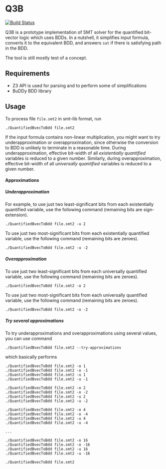 # Q3B

[![Build Status](https://travis-ci.org/martinjonas/Q3B.svg?branch=master)](https://travis-ci.org/martinjonas/Q3B)

Q3B is a prototype implementation of SMT solver for the quantified bit-vector logic which uses BDDs. In a nutshell, it simplifies input formula, converts it to the equivalent BDD, and answers `sat` if there is satisfying path in the BDD.

The tool is still mostly test of a concept.

## Requirements
* Z3 API is used for parsing and to perform some of simplifications
* BuDDy BDD library

## Usage
To process file `file.smt2` in smt-lib format, run

```
./QuantifiedBvecToBdd file.smt2
```

If the input formula contains non-linear multiplication, you might want to try underapproximation or overapproximation, since otherwise the conversion to BDD is unlikely to terminate in a reasonable time. During underapproximation, effective bit-width of all _existentially quantified_ variables is reduced to a given number. Similarly, during overapproximation, effective bit-width of all _universally quantified_ variables is reduced to a given number.

#### Approximations

##### Underapproximation
For example, to use just two least-significant bits from each existentially quantified variable, use the following command (remaining bits are sign-extension).
```
./QuantifiedBvecToBdd file.smt2 -u 2
```

To use just two most-significant bits from each existentially quantified variable, use the following command (remaining bits are zeroes).
```
./QuantifiedBvecToBdd file.smt2 -u -2
```

##### Overapproximation
To use just two least-significant bits from each universally quantified variable, use the following command (remaining bits are zeroes).
```
./QuantifiedBvecToBdd file.smt2 -o 2
```

To use just two most-significant bits from each universally quantified variable, use the following command (remaining bits are zeroes).
```
./QuantifiedBvecToBdd file.smt2 -o -2
```

##### Try several approximations
To try underapproximations and overapproximations using several values, you can use command
```
./QuantifiedBvecToBdd file.smt2 --try-approximations
```
which basically performs
```
./QuantifiedBvecToBdd file.smt2 -o 1
./QuantifiedBvecToBdd file.smt2 -o -1
./QuantifiedBvecToBdd file.smt2 -u 1
./QuantifiedBvecToBdd file.smt2 -u -1

./QuantifiedBvecToBdd file.smt2 -o 2
./QuantifiedBvecToBdd file.smt2 -o -2
./QuantifiedBvecToBdd file.smt2 -u 2
./QuantifiedBvecToBdd file.smt2 -u -2

./QuantifiedBvecToBdd file.smt2 -o 4
./QuantifiedBvecToBdd file.smt2 -o -4
./QuantifiedBvecToBdd file.smt2 -u 4
./QuantifiedBvecToBdd file.smt2 -u -4

...

./QuantifiedBvecToBdd file.smt2 -o 16
./QuantifiedBvecToBdd file.smt2 -o -16
./QuantifiedBvecToBdd file.smt2 -u 16
./QuantifiedBvecToBdd file.smt2 -u -16

./QuantifiedBvecToBdd file.smt2
```
